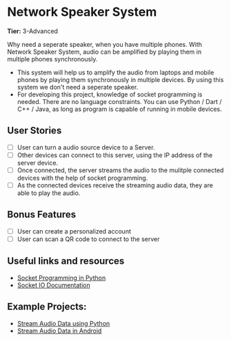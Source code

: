 # Network Speaker System

**Tier:** 3-Advanced

Why need a seperate speaker, when you have multiple phones. With Network Speaker System, audio can be amplified by playing them in multiple phones synchronously.

- This system will help us to amplify the audio from laptops and mobile phones by playing them synchronously in multiple devices. By using this system we don't need a seperate speaker.
- For developing this project, knowledge of socket programming is needed. There are no language constraints. You can use Python / Dart / C++ / Java, as long as program is capable of running in mobile devices.

## User Stories
- [ ] User can turn a audio source device to a Server.
- [ ] Other devices can connect to this server, using the IP address of the server device.
- [ ] Once connected, the server streams the audio to the mulitple connected devices with the help of socket programming.
- [ ] As the connected devices receive the streaming audio data, they are able to play the audio.

## Bonus Features
- [ ] User can create a personalized account
- [ ] User can scan a QR code to connect to the server

## Useful links and resources
- [Socket Programming in Python](https://realpython.com/python-sockets/)
- [Socket IO Documentation](https://python-socketio.readthedocs.io/en/latest/)


## Example Projects:
- [Stream Audio Data using Python](https://pyshine.com/How-to-send-audio-from-PyAudio-over-socket/)
- [Stream Audio Data in Android](https://blog.canopas.com/android-send-live-audio-stream-from-client-to-server-using-websocket-and-okhttp-client-ecc9f28118d9)